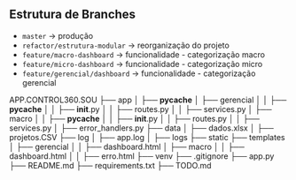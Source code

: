## Estrutura de Branches
- `master` -> produção
- `refactor/estrutura-modular` -> reorganização do projeto
- `feature/macro-dashboard` -> funcionalidade - categorização macro
- `feature/micro-dashboard` -> funcionalidade - categorização micro
- `feature/gerencial/dashboard` -> funcionalidade - categorização gerencial


APP.CONTROL360.SOU
├── app
│   ├── __pycache__
│   ├── gerencial
│   │   ├── __pycache__
│   │   ├── __init__.py
│   │   ├── routes.py
│   │   ├── services.py
│   ├── macro
│   │   ├── __pycache__
│   │   ├── __init__.py
│   │   ├── routes.py
│   │   ├── services.py
│   ├── error_handlers.py
├── data
│   ├── dados.xlsx
│   ├── projetos.CSV
├── log
│   ├── app.log
│   ├── logs
├── static
├── templates
│   ├── gerencial
│   │   ├── dashboard.html
│   ├── macro
│   │   ├── dashboard.html
│   │   ├── erro.html
├── venv
├── .gitignore
├── app.py
├── README.md
├── requirements.txt
├── TODO.md
